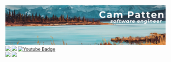<div id="header" align="center">
  <img src="./public/github_banner.png"/>
</div>
<div id="badges">
  <a href="https://www.linkedin.com/in/campatten/">
    <img src="https://img.shields.io/badge/LinkedIn-blue?logo=linkedin&logoColor=white&style=for-the-badge"/>
  </a>
  <img src="https://komarev.com/ghpvc/?username=your-github-username&color=8833ff&style=for-the-badge"/>
  <a href="https://www.hackerrank.com/PamCatten/">
    <img src="https://img.shields.io/badge/HackerRank-brightgreen?style=for-the-badge&logo=hackerrank&logoColor=white" alt="Youtube Badge"/>
  </a>
</div>
<a href="https://git.io/streak-stats">
<img src="http://github-readme-streak-stats.herokuapp.com?user=PamCatten&theme=transparent&hide_border=true&card_width=792"/><a>
<a href="https://github.com/anuraghazra/github-readme-stats">
<img src="https://github-readme-stats.vercel.app/api?username=PamCatten&show_icons=true&theme=transparent&hide_border=true&card_width=792"/><a>

<!--
**PamCatten/PamCatten** is a ✨ _special_ ✨ repository because its `README.md` (this file) appears on your GitHub profile.

Here are some ideas to get you started:

- 🔭 I’m currently working on ...
- 🌱 I’m currently learning ...
- 👯 I’m looking to collaborate on ...
- 🤔 I’m looking for help with ...
- 💬 Ask me about ...
- 📫 How to reach me: ...
- 😄 Pronouns: ...
- ⚡ Fun fact: ...
-->
